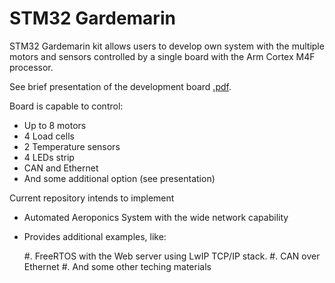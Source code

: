 # STM32 Gardemarin

STM32 Gardemarin kit allows users to develop own system with the multiple motors
and sensors controlled by a single board with the Arm Cortex M4F processor.

See brief presentation of the development board [.pdf](docs/Gardemarin_Board.pdf).

Board is capable to control:
 
- Up to 8 motors
- 4 Load cells
- 2 Temperature sensors
- 4 LEDs strip
- CAN and Ethernet
- And some additional option (see presentation)

Current repository intends to implement 

- Automated Aeroponics System with the wide network capability
- Provides additional examples, like:

     #. FreeRTOS with the Web server using LwIP TCP/IP stack.
     #. CAN over Ethernet 
     #. And some other teching materials

